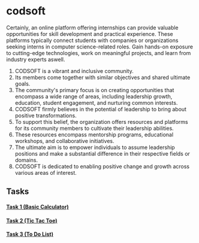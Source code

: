 # codsoft
Certainly, an online platform offering internships  can provide valuable opportunities for skill development and practical experience. These platforms typically connect students with companies or organizations seeking interns in computer science-related roles. 
Gain hands-on exposure to cutting-edge technologies, work on meaningful projects, and learn from industry experts aswell.


1. CODSOFT is a vibrant and inclusive community.
2. Its members come together with similar objectives and shared ultimate goals.
3. The community's primary focus is on creating opportunities that encompass a wide range of areas, including leadership growth, education, student engagement, and nurturing common interests.
4. CODSOFT firmly believes in the potential of leadership to bring about positive transformations.
5. To support this belief, the organization offers resources and platforms for its community members to cultivate their leadership abilities.
6. These resources encompass mentorship programs, educational workshops, and collaborative initiatives.
7. The ultimate aim is to empower individuals to assume leadership positions and make a substantial difference in their respective fields or domains.
8. CODSOFT is dedicated to enabling positive change and growth across various areas of interest.

## Tasks


#### [Task 1 (Basic Calculator)](hhttps://github.com/Zunysha/codsoft/tree/main/BasicCalculator) 
#### [Task 2 (Tic Tac Toe)](https://github.com/Zunysha/codsoft/tree/main/TicTacToe) 
#### [Task 3 (To Do List)](https://github.com/Zunysha/codsoft/tree/main/ToDoList) 

